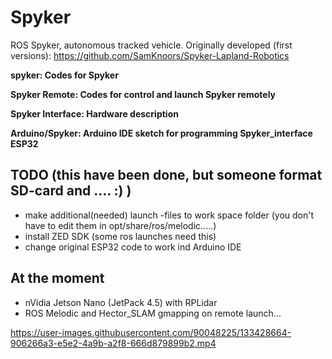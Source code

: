 # Spyker
ROS Spyker, autonomous tracked vehicle. Originally developed (first versions): https://github.com/SamKnoors/Spyker-Lapland-Robotics

**spyker: Codes for Spyker**

**Spyker Remote: Codes for control and launch Spyker remotely**

**Spyker Interface: Hardware description**

**Arduino/Spyker: Arduino IDE sketch for programming Spyker_interface ESP32**

## TODO (this have been done, but someone format SD-card and .... :) )
- make additional(needed) launch -files to work space folder (you don't have to edit them in opt/share/ros/melodic.....)
- install ZED SDK (some ros launches need this)
- change original ESP32 code to work ind Arduino IDE 

## At the moment
- nVidia Jetson Nano (JetPack 4.5) with RPLidar
- ROS Melodic and Hector_SLAM gmapping on remote launch...



https://user-images.githubusercontent.com/90048225/133428664-906266a3-e5e2-4a9b-a2f8-666d879899b2.mp4



